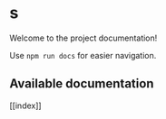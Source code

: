 # s

Welcome to the project documentation!

Use `npm run docs` for easier navigation.

## Available documentation

[[index]]

